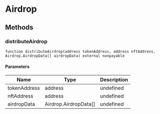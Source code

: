 # Airdrop









## Methods

### distributeAirdrop

```solidity
function distributeAirdrop(address tokenAddress, address nftAddress, Airdrop.AirdropData[] airdropData) external nonpayable
```





#### Parameters

| Name | Type | Description |
|---|---|---|
| tokenAddress | address | undefined |
| nftAddress | address | undefined |
| airdropData | Airdrop.AirdropData[] | undefined |




